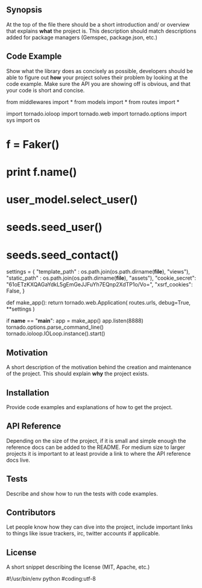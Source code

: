 ## Synopsis

At the top of the file there should be a short introduction and/ or overview that explains **what** the project is. This description should match descriptions added for package managers (Gemspec, package.json, etc.)

## Code Example

Show what the library does as concisely as possible, developers should be able to figure out **how** your project solves their problem by looking at the code example. Make sure the API you are showing off is obvious, and that your code is short and concise.

from middlewares import *
from models import *
from routes import *

import tornado.ioloop
import tornado.web
import tornado.options
import sys
import os

# f = Faker()

# print f.name()

# user_model.select_user()

# seeds.seed_user()
# seeds.seed_contact()

settings = {
  "template_path" : os.path.join(os.path.dirname(__file__), "views"),
  "static_path" : os.path.join(os.path.dirname(__file__), "assets"),
  "cookie_secret": "61oETzKXQAGaYdkL5gEmGeJJFuYh7EQnp2XdTP1o/Vo=",
  "xsrf_cookies": False,
}

def make_app():
  return tornado.web.Application(
    routes.urls,
    debug=True,
    **settings
  )

if __name__ == "__main__":
  app = make_app()
  app.listen(8888)
  tornado.options.parse_command_line()
  tornado.ioloop.IOLoop.instance().start()

## Motivation

A short description of the motivation behind the creation and maintenance of the project. This should explain **why** the project exists.

## Installation

Provide code examples and explanations of how to get the project.

## API Reference

Depending on the size of the project, if it is small and simple enough the reference docs can be added to the README. For medium size to larger projects it is important to at least provide a link to where the API reference docs live.

## Tests

Describe and show how to run the tests with code examples.

## Contributors

Let people know how they can dive into the project, include important links to things like issue trackers, irc, twitter accounts if applicable.

## License

A short snippet describing the license (MIT, Apache, etc.)

#!/usr/bin/env python
#coding:utf-8
